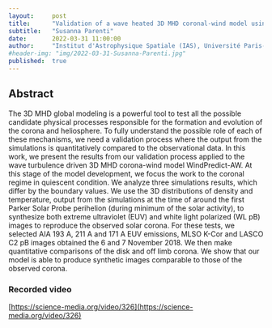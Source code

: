 ```yaml
---
layout:     post
title:      "Validation of a wave heated 3D MHD coronal-wind model using Polarized Brightness and EUV observations"
subtitle:   "Susanna Parenti"
date:       2022-03-31 11:00:00
author:     "Institut d'Astrophysique Spatiale (IAS), Université Paris-Saclay, CNRS, France"
#header-img: "img/2022-03-31-Susanna-Parenti.jpg"
published:  true
---
```


## Abstract
The 3D MHD global modeling is a powerful tool to test all the possible candidate physical processes responsible for the formation and evolution of the corona and heliosphere. To fully understand the possible role of each of these mechanisms, we need a validation process where the output from the simulations is quantitatively compared to the observational data.
In this work, we present the results from our validation process applied to the wave turbulence driven 3D MHD corona-wind model WindPredict-AW. At this stage of the model development, we focus the work to the coronal regime in quiescent condition. We analyze three simulations results, which differ by the boundary values. We use the 3D distributions of density and temperature, output from the simulations at the time of around the first Parker Solar Probe perihelion (during minimum of the solar activity), to synthesize both extreme ultraviolet (EUV) and white light polarized (WL pB) images to reproduce the observed solar corona. For these tests, we selected AIA 193 A, 211 A and 171 A EUV emissions, MLSO K-Cor and LASCO C2 pB images obtained the 6 and 7 November 2018. We then make quantitative comparisons of the disk and off limb corona. We show that our model is able to produce synthetic images comparable to those of the observed corona. 

### Recorded video

[https://science-media.org/video/326](https://science-media.org/video/326)
